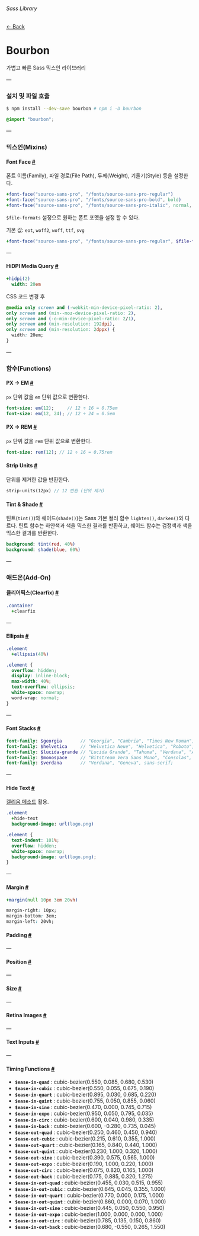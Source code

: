 ###### Sass Library

[← Back](../README.md)

# Bourbon

가볍고 빠른 Sass 믹스인 라이브러리

—

### 설치 및 파일 호출

```sh
$ npm install --dev-save bourbon # npm i -D bourbon
```

```scss
@import "bourbon";
```

—

### 믹스인(Mixins)

#### Font Face [#](http://bourbon.io/docs/#font-face)

폰트 이름(Family), 파일 경로(File Path), 두께(Weight), 기울기(Style) 등을 설정한다.

```sass
+font-face("source-sans-pro", "/fonts/source-sans-pro-regular")
+font-face("source-sans-pro", "/fonts/source-sans-pro-bold", bold)
+font-face("source-sans-pro", "/fonts/source-sans-pro-italic", normal, italic)
```

`$file-formats` 설정으로 원하는 폰트 포멧을 설정 할 수 있다.

기본 값: `eot`, `woff2`, `woff`, `ttf`, `svg`

```sass
+font-face("source-sans-pro", "/fonts/source-sans-pro-regular", $file-formats: eot woff2 woff)
```

—

#### HiDPI Media Query [#](http://bourbon.io/docs/#hidpi-media-query)

```sass
+hidpi(2)
  width: 20em
```

CSS 코드 변경 후

```css
@media only screen and (-webkit-min-device-pixel-ratio: 2),
only screen and (min--moz-device-pixel-ratio: 2),
only screen and (-o-min-device-pixel-ratio: 2/1),
only screen and (min-resolution: 192dpi),
only screen and (min-resolution: 2dppx) {
  width: 20em;
}
```

—

### 함수(Functions)

#### PX → EM [#](http://bourbon.io/docs/#px-to-em)

`px` 단위 값을 `em` 단위 값으로 변환한다.

```sass
font-size: em(12);     // 12 ÷ 16 = 0.75em
font-size: em(12, 24); // 12 ÷ 24 = 0.5em
```

#### PX → REM [#](http://bourbon.io/docs/#px-to-rem)

`px` 단위 값을 `rem` 단위 값으로 변환한다.

```sass
font-size: rem(12); // 12 ÷ 16 = 0.75rem
```

#### Strip Units [#](http://bourbon.io/docs/#strip-units)

단위를 제거한 값을 반환한다.

```sass
strip-units(12px) // 12 반환 (단위 제거)
```

#### Tint & Shade [#](http://bourbon.io/docs/#tint-shade)

틴트(`tint()`)와 쉐이드(`shade()`)는 Sass 기본 컬러 함수 `lighten()`, `darken()`와 다르다.
틴트 함수는 하얀색과 색을 믹스한 결과를 반환하고, 쉐이드 함수는 검정색과 색을 믹스한 결과를 반환한다.

```sass
background: tint(red, 40%)
background: shade(blue, 60%)
```

—

### 애드온(Add-On)

#### 클리어픽스(Clearfix) [#](http://bourbon.io/docs/#clearfix)

```sass
.container
  +clearfix
```

—

#### Ellipsis [#](http://bourbon.io/docs/#ellipsis)

```sass
.element
  +ellipsis(40%)
```

```css
.element {
  overflow: hidden;
  display: inline-block;
  max-width: 40%;
  text-overflow: ellipsis;
  white-space: nowrap;
  word-wrap: normal;
}
```

—

#### Font Stacks [#](http://bourbon.io/docs/#font-stacks)

```sass
font-family: $georgia       // "Georgia", "Cambria", "Times New Roman", "Times", serif;
font-family: $helvetica     // "Helvetica Neue", "Helvetica", "Roboto", "Arial", sans-serif;
font-family: $lucida-grande // "Lucida Grande", "Tahoma", "Verdana", "Arial", sans-serif;
font-family: $monospace     // "Bitstream Vera Sans Mono", "Consolas", "Courier", monospace;
font-family: $verdana       // "Verdana", "Geneva", sans-serif;
```

—

#### Hide Text [#](http://bourbon.io/docs/#hide-text)

[켈리움 메소드](http://zeldman.com/2012/03/01/replacing-the-9999px-hack-new-image-replacement) 활용.

```sass
.element
  +hide-text
  background-image: url(logo.png)
```

```css
.element {
  text-indent: 101%;
  overflow: hidden;
  white-space: nowrap;
  background-image: url(logo.png);
}
```

—

#### Margin [#](http://bourbon.io/docs/#margin)

```sass
+margin(null 10px 3em 20vh)
```

```css
margin-right: 10px;
margin-bottom: 3em;
margin-left: 20vh;
```

#### Padding [#]()

—

#### Position [#]()

—

#### Size [#]()

—

#### Retina Images [#]()

—

#### Text Inputs [#]()

—

#### Timing Functions [#](http://bourbon.io/docs/#timing-functions)

- __`$ease-in-quad`__      : cubic-bezier(0.550,  0.085, 0.680, 0.530)
- __`$ease-in-cubic`__     : cubic-bezier(0.550,  0.055, 0.675, 0.190)
- __`$ease-in-quart`__     : cubic-bezier(0.895,  0.030, 0.685, 0.220)
- __`$ease-in-quint`__     : cubic-bezier(0.755,  0.050, 0.855, 0.060)
- __`$ease-in-sine`__      : cubic-bezier(0.470,  0.000, 0.745, 0.715)
- __`$ease-in-expo`__      : cubic-bezier(0.950,  0.050, 0.795, 0.035)
- __`$ease-in-circ`__      : cubic-bezier(0.600,  0.040, 0.980, 0.335)
- __`$ease-in-back`__      : cubic-bezier(0.600, -0.280, 0.735, 0.045)
- __`$ease-out-quad`__     : cubic-bezier(0.250,  0.460, 0.450, 0.940)
- __`$ease-out-cubic`__    : cubic-bezier(0.215,  0.610, 0.355, 1.000)
- __`$ease-out-quart`__    : cubic-bezier(0.165,  0.840, 0.440, 1.000)
- __`$ease-out-quint`__    : cubic-bezier(0.230,  1.000, 0.320, 1.000)
- __`$ease-out-sine`__     : cubic-bezier(0.390,  0.575, 0.565, 1.000)
- __`$ease-out-expo`__     : cubic-bezier(0.190,  1.000, 0.220, 1.000)
- __`$ease-out-circ`__     : cubic-bezier(0.075,  0.820, 0.165, 1.000)
- __`$ease-out-back`__     : cubic-bezier(0.175,  0.885, 0.320, 1.275)
- __`$ease-in-out-quad`__  : cubic-bezier(0.455,  0.030, 0.515, 0.955)
- __`$ease-in-out-cubic`__ : cubic-bezier(0.645,  0.045, 0.355, 1.000)
- __`$ease-in-out-quart`__ : cubic-bezier(0.770,  0.000, 0.175, 1.000)
- __`$ease-in-out-quint`__ : cubic-bezier(0.860,  0.000, 0.070, 1.000)
- __`$ease-in-out-sine`__  : cubic-bezier(0.445,  0.050, 0.550, 0.950)
- __`$ease-in-out-expo`__  : cubic-bezier(1.000,  0.000, 0.000, 1.000)
- __`$ease-in-out-circ`__  : cubic-bezier(0.785,  0.135, 0.150, 0.860)
- __`$ease-in-out-back`__  : cubic-bezier(0.680, -0.550, 0.265, 1.550)
